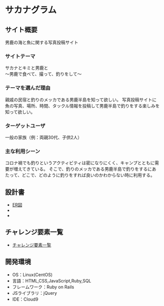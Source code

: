 # サカナグラム

## サイト概要
男鹿の海と魚に関する写真投稿サイト

### サイトテーマ
サカナとキミと男鹿と<br>
～男鹿で食べて、撮って、釣りをして～

### テーマを選んだ理由
親戚の民宿と釣りのメッカである男鹿半島を知って欲しい。
写真投稿サイトに魚の写真、場所、時間、タックル情報を投稿して男鹿半島で釣りをする楽しみを知って欲しい。

### ターゲットユーザ
一般の家族（例：両親30代、子供2人）

### 主な利用シーン
コロナ禍でも釣りというアクティビティは密になりにくく、キャンプとともに需要が増えてきている。
そこで、釣りのメッカである男鹿半島で釣りをするにあたって、どこで、どのように釣りをすれば良いのかわからない時に利用する。

## 設計書
- [ER図](https://drive.google.com/file/d/1b_XnAFjZHtk8zzkqKJw0STK_aI9nOmQ_/view?usp=sharing)
- []()
- []()

## チャレンジ要素一覧
- [チャレンジ要素一覧](https://docs.google.com/spreadsheets/d/1LqZ4NpbXIp-19QHiEymqfhoHZ8IcXyYLEql4MtsnxYk/edit?usp=sharing)

## 開発環境
- OS：Linux(CentOS)
- 言語：HTML,CSS,JavaScript,Ruby,SQL
- フレームワーク：Ruby on Rails
- JSライブラリ：jQuery
- IDE：Cloud9
